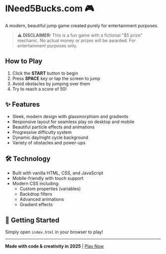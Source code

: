 # INeed5Bucks.com 🎮

A modern, beautiful jump game created purely for entertainment purposes.

> **⚠️ DISCLAIMER:** This is a fun game with a fictional "$5 prize" mechanic. No actual money or prizes will be awarded. For entertainment purposes only.

## How to Play

1. Click the **START** button to begin
2. Press **SPACE** key or tap the screen to jump
3. Avoid obstacles by jumping over them
4. Try to reach a score of 50!

## ✨ Features

- Sleek, modern design with glassmorphism and gradients
- Responsive layout for seamless play on desktop and mobile
- Beautiful particle effects and animations
- Progressive difficulty system
- Dynamic day/night cycle background
- Variety of obstacles and power-ups

## 🛠️ Technology

- Built with vanilla HTML, CSS, and JavaScript
- Mobile-friendly with touch support
- Modern CSS including:
  - Custom properties (variables)
  - Backdrop filters
  - Advanced animations
  - Gradient effects

## 🚀 Getting Started

Simply open `index.html` in your browser to play!

---

**Made with code & creativity in 2025** | [Play Now](#) 